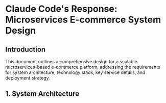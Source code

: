 # Claude Code's Response: Microservices E-commerce System Design

## Introduction
This document outlines a comprehensive design for a scalable microservices-based e-commerce platform, addressing the requirements for system architecture, technology stack, key service details, and deployment strategy.

## 1. System Architecture
